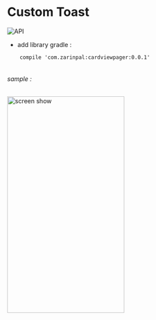 # Custom Toast

![API](https://img.shields.io/badge/API-14%2B-blue.svg?style=flat)
- add library gradle : 

```Gradle
    compile 'com.zarinpal:cardviewpager:0.0.1'
        
```

###### sample : 

<img src="https://raw.githubusercontent.com/FarshidRoohi/cardViewPager/master/image/sample_image.png" alt="screen show" width="270px" height="500px">